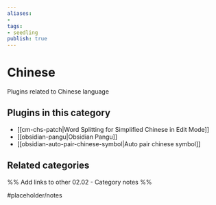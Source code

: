 ```yaml
---
aliases:
- 
tags: 
- seedling 
publish: true
---
```



# Chinese

Plugins related to Chinese language

## Plugins in this category

- [[cm-chs-patch|Word Splitting for Simplified Chinese in Edit Mode]]
- [[obsidian-pangu|Obsidian Pangu]]
- [[obsidian-auto-pair-chinese-symbol|Auto pair chinese symbol]]

## Related categories

%% Add links to other 02.02 - Category notes %%

#placeholder/notes